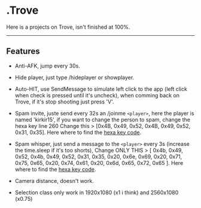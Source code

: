 # .Trove
Here is a projects on Trove, isn't finished at 100%.

---

## Features

- Anti-AFK, jump every 30s.
- Hide player, just type /hideplayer or showplayer. 
- Auto-HIT, use SendMessage to simulate left click to the app (left click when check is pressed until it's uncheck), when comming back on Trove, if it's stop shooting just press 'V'.

- Spam invite, juste send every 32s an /joinme `<player>`, here the player is named 'kirkir15', if you want to change the person to spam, change the hexa key line 260
Change this > [0x4B, 0x49, 0x52, 0x4B, 0x49, 0x52, 0x31, 0x35]. Here where to find the <a href='https://learn.microsoft.com/en-us/windows/win32/inputdev/virtual-key-codes'>hexa key code</a>.
- Spam whisper, just send a message to the `<player>` every 3s (increase the time.sleep if it's too shorts), Change ONLY THIS > [ 0x4b, 0x49, 0x52, 0x4b, 0x49, 0x52, 0x31, 0x35, 0x20, 0x6e, 0x69, 0x20, 0x71, 0x75, 0x65, 0x20, 0x74, 0x61, 0x20, 0x6d, 0x65, 0x72, 0x65 ]. Here where to find the <a href='https://learn.microsoft.com/en-us/windows/win32/inputdev/virtual-key-codes'>hexa key code</a>.

- Camera distance, doesn't work.

- Selection class only work in 1920x1080 (x1 i think) and 2560x1080 (x0.75)
